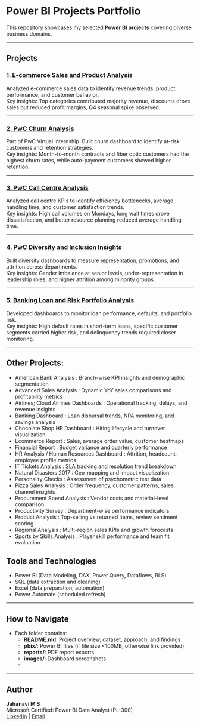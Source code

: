 # Power BI Projects Portfolio

This repository showcases my selected **Power BI projects** covering diverse business domains.  

---

## Projects

### [1. E-commerce Sales and Product Analysis](./E-commerce%20Sales%20and%20Product%20Analysis]/README.md)

Analyzed e-commerce sales data to identify revenue trends, product performance, and customer behavior.  
Key insights: Top categories contributed majority revenue, discounts drove sales but reduced profit margins, Q4 seasonal spike observed.  

---

### [2. PwC Churn Analysis](./PwC_Churn_Analysis/README.md)
Part of PwC Virtual Internship. Built churn dashboard to identify at-risk customers and retention strategies.  
Key insights: Month-to-month contracts and fiber optic customers had the highest churn rates, while auto-payment customers showed higher retention.  

---

### [3. PwC Call Centre Analysis](./PwC-Call_Centre_Analysis/README.md)
Analyzed call centre KPIs to identify efficiency bottlenecks, average handling time, and customer satisfaction trends.  
Key insights: High call volumes on Mondays, long wait times drove dissatisfaction, and better resource planning reduced average handling time.  

---

### [4. PwC Diversity and Inclusion Insights](./pwc-diversity-inclusion/README.md)
Built diversity dashboards to measure representation, promotions, and attrition across departments.  
Key insights: Gender imbalance at senior levels, under-representation in leadership roles, and higher attrition among minority groups.  

---

### [5. Banking Loan and Risk Portfolio Analysis](./banking-loan-portfolio/README.md)
Developed dashboards to monitor loan performance, defaults, and portfolio risk.  
Key insights: High default rates in short-term loans, specific customer segments carried higher risk, and delinquency trends required closer monitoring.  

---
## Other Projects:

- American Bank Analysis : Branch-wise KPI insights and demographic segmentation
- Advanced Sales Analysis : Dynamic YoY sales comparisons and profitability metrics
- Airlines; Cloud Airlines Dashboards : Operational tracking, delays, and revenue insights
- Banking Dashboard : Loan disbursal trends, NPA monitoring, and savings analysis
- Chocolate Shop HR Dashboard : Hiring lifecycle and turnover visualization
- Ecommerce Report : Sales, average order value, customer heatmaps
- Financial Report : Budget variance and quarterly performance
- HR Analysis / Human Resources Dashboard : Attrition, headcount, employee profile metrics
- IT Tickets Analysis : SLA tracking and resolution trend breakdown
- Natural Disasters 2017 : Geo-mapping and impact visualization
- Personality Checks : Assessment of psychometric test data
- Pizza Sales Analysis : Order frequency, customer patterns, sales channel insights
- Procurement Spend Analysis : Vendor costs and material-level comparison
- Productivity Survey : Department-wise performance indicators
- Product Analysis : Top-selling vs returned items, review sentiment scoring
- Regional Analysis : Multi-region sales KPIs and growth forecasts
- Sports by Skills Analysis : Player skill performance and team fit evaluation

## Tools and Technologies
- Power BI (Data Modeling, DAX, Power Query, Dataflows, RLS)  
- SQL (data extraction and cleaning)  
- Excel (data preparation, automation)  
- Power Automate (scheduled refresh)  

---

## How to Navigate
- Each folder contains:  
  - **README.md**: Project overview, dataset, approach, and findings  
  - **pbix/**: Power BI files (if file size <100MB, otherwise link provided)  
  - **reports/**: PDF report exports  
  - **images/**: Dashboard screenshots  
  - 

---

## Author
**Jahanavi M S**  
Microsoft Certified: Power BI Data Analyst (PL-300)  
[LinkedIn](https://www.linkedin.com/in/jahanavims) | [Email](mailto:jahanavms@gmail.com)
